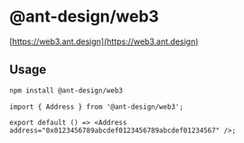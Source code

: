# @ant-design/web3

[https://web3.ant.design](https://web3.ant.design)

## Usage

```bash
npm install @ant-design/web3
```

```tsx
import { Address } from '@ant-design/web3';

export default () => <Address address="0x0123456789abcdef0123456789abcdef01234567" />;
```
